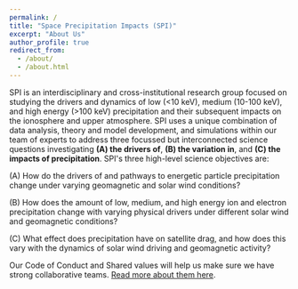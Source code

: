 ```yaml
---
permalink: /
title: "Space Precipitation Impacts (SPI)"
excerpt: "About Us"
author_profile: true
redirect_from: 
  - /about/
  - /about.html
---
```


SPI is an interdisciplinary and cross-institutional research group focused on studying the drivers and dynamics of low (<10 keV), medium (10-100 keV), and high energy (>100 keV) precipitation and their subsequent impacts on the ionosphere and upper atmosphere. SPI uses a unique combination of data analysis, theory and model development, and simulations within our team of experts to address three focussed but interconnected science questions investigating **(A) the drivers of**, **(B) the variation in**, and **(C) the impacts of precipitation**. SPI's three high-level science objectives are:

(A) How do the drivers of and pathways to energetic particle precipitation change under varying geomagnetic and solar wind conditions?

(B) How does the amount of low, medium, and high energy ion and electron precipitation change with varying physical drivers under different solar wind and geomagnetic conditions?

(C) What effect does precipitation have on satellite drag, and how does this vary with the dynamics of solar wind driving and geomagnetic activity?


Our Code of Conduct and Shared values will help us make sure we have strong collaborative teams. [Read more about them here](https://space-precipitation-impacts.github.io/posts/2021/10/code-of-conduct/). 
